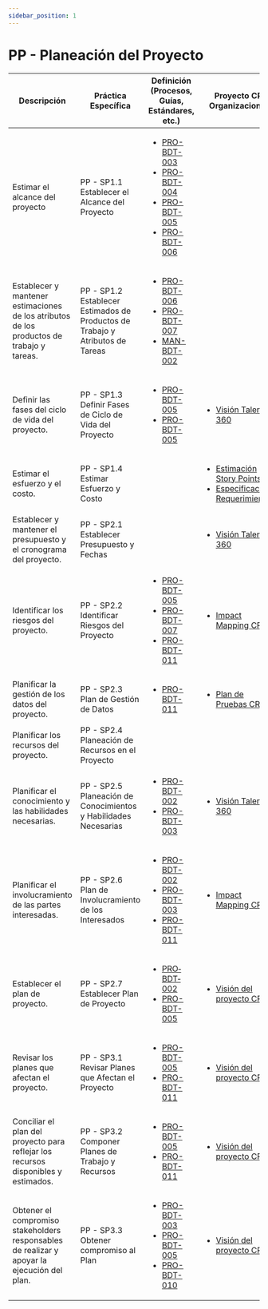 ```yaml
---
sidebar_position: 1
---
```


# PP - Planeación del Proyecto

| Descripción | Práctica Específica | Definición (Procesos, Guías, Estándares, etc.) | Proyecto CR Organizacional | Proyecto Zeitgeist | Proyecto Departamental |
| ----------- | ------------------- | ---------------------------------------------- | -------------------------- | ------------------ | ---------------------- |
| Estimar el alcance del proyecto                                                             | PP - SP1.1 Establecer el Alcance del Proyecto                                 |<ul><li>[PRO-BDT-003](https://black-dot-2024.github.io/docs/procesos/pro-bdt-003)</li><li>[PRO-BDT-004](https://black-dot-2024.github.io/docs/procesos/pro-bdt-004)</li><li>[PRO-BDT-005](https://black-dot-2024.github.io/docs/procesos/pro-bdt-005)</li><li>[PRO-BDT-006](https://black-dot-2024.github.io/docs/procesos/pro-bdt-006)</li></ul>||||
| Establecer y mantener estimaciones de los atributos de los productos de trabajo y tareas.   | PP - SP1.2 Establecer Estimados de Productos de Trabajo y Atributos de Tareas |<ul><li>[PRO-BDT-006](https://black-dot-2024.github.io/docs/procesos/pro-bdt-006)</li><li>[PRO-BDT-007](https://black-dot-2024.github.io/docs/procesos/pro-bdt-007)</li><li>[MAN-BDT-002](https://black-dot-2024.github.io/docs/manuales/man-bdt-002)</li></ul>||||
| Definir las fases del ciclo de vida del proyecto.                                           | PP - SP1.3 Definir Fases de Ciclo de Vida del Proyecto                        |<ul><li>[PRO-BDT-005](https://black-dot-2024.github.io/docs/procesos/pro-bdt-005)</li><li>[PRO-BDT-005](https://black-dot-2024.github.io/docs/procesos/pro-bdt-005)</li></ul> | <ul><li>[Visión Talent 360](https://black-dot-2024.github.io/docs/cr/vision-proyecto-cr)</li></ul>|<ul><li>[Visión Link Bridge](https://black-dot-2024.github.io/docs/zeitgeist/vision-proyecto-ZG)</li></ul>| |
| Estimar el esfuerzo y el costo.                                                             | PP - SP1.4 Estimar Esfuerzo y Costo                                           ||<ul><li>[Estimación Story Points](https://docs.google.com/spreadsheets/d/1lNOVNnsdsVJek45aO1toTt4Lu7ilCMPdROHOZuUJelY/edit?usp=sharing)</li><li>[Especificación Requerimientos](https://docs.google.com/document/d/1hI8OAU9Ew45tZoit4cKFguI77ariTvotBL8Udo071mU/edit)</li></ul>|<ul><li>[PVG Zeitgeist](https://docs.google.com/spreadsheets/d/1OztJ9xOr7IbeKYa5hAtZXQzR3f2LZphNfgC23aanGpI/edit?usp=sharing)</li><li>[Especificación Requerimientos](https://docs.google.com/document/d/1j7CtRqzuAebw2_GAww44feldwdizBmAH_09C2hNYo3M/edit)</li></ul>||
| Establecer y mantener el presupuesto y el cronograma del proyecto.                          | PP - SP2.1 Establecer Presupuesto y Fechas                                    ||<ul><li>[Visión Talent 360](https://black-dot-2024.github.io/docs/cr/vision-proyecto-cr)</li></ul>|<ul><li>[Visión Link Bridge](https://black-dot-2024.github.io/docs/zeitgeist/vision-proyecto-ZG)</li></ul>| |
| Identificar los riesgos del proyecto.                                                       | PP - SP2.2 Identificar Riesgos del Proyecto                                   |<ul><li>[PRO-BDT-005](https://black-dot-2024.github.io/docs/procesos/pro-bdt-005)</li><li>[PRO-BDT-007](https://black-dot-2024.github.io/docs/procesos/pro-bdt-007)</li><li>[PRO-BDT-011](https://black-dot-2024.github.io/docs/procesos/pro-bdt-011)</li> </ul>           | <ul><li>[Impact Mapping CR](https://black-dot-2024.github.io/docs/cr/impact-mapping-cr)</li></ul> | <ul><li>[Impact Mapping Zeitgeist](https://black-dot-2024.github.io/docs/zeitgeist/imapactMappingZG)</li></ul> |  |
| Planificar la gestión de los datos del proyecto.                                            | PP - SP2.3 Plan de Gestión de Datos                                           |<ul><li>[PRO-BDT-011](https://black-dot-2024.github.io/docs/procesos/pro-bdt-011)</li></ul>| <ul><li>[Plan de Pruebas CR](https://black-dot-2024.github.io/docs/cr/cr-testplan)</li></ul> | <ul><li>[Plan de Pruebas Zeitgeist](https://black-dot-2024.github.io/docs/cr/cr-testplan)</li></ul> |                        |
| Planificar los recursos del proyecto.                                                       | PP - SP2.4 Planeación de Recursos en el Proyecto                              |     |     |       |         |
| Planificar el conocimiento y las habilidades necesarias.                                    | PP - SP2.5 Planeación de Conocimientos y Habilidades Necesarias               |<ul><li>[PRO-BDT-002](https://black-dot-2024.github.io/docs/procesos/pro-bdt-002)</li><li>[PRO-BDT-003](https://black-dot-2024.github.io/docs/procesos/pro-bdt-003)</li></ul>| <ul><li>[Visión Talent 360](https://black-dot-2024.github.io/docs/cr/vision-proyecto-cr)</li></ul> | <ul><li>[Visión Link Bridge](https://black-dot-2024.github.io/docs/zeitgeist/vision-proyecto-ZG)</li></ul> |                        |
| Planificar el involucramiento de las partes interesadas.                                    | PP - SP2.6 Plan de Involucramiento de los Interesados                         |<ul><li>[PRO-BDT-002](https://black-dot-2024.github.io/docs/procesos/pro-bdt-002)</li><li>[PRO-BDT-003](https://black-dot-2024.github.io/docs/procesos/pro-bdt-003)</li><li>[PRO-BDT-011](https://black-dot-2024.github.io/docs/procesos/pro-bdt-011)</li></ul> | <ul><li>[Impact Mapping CR](https://black-dot-2024.github.io/docs/cr/impact-mapping-cr)</li></ul> | <ul><li>[Impact Mapping Zeitgeist](https://black-dot-2024.github.io/docs/zeitgeist/imapactMappingZG)</li></ul> |                        |
| Establecer el plan de proyecto.                                                             | PP - SP2.7 Establecer Plan de Proyecto                                        |     <ul><li>[PRO‐BDT‐002](https://black-dot-2024.github.io/docs/procesos/pro-bdt-002)</li><li>[PRO-BDT-005](https://black-dot-2024.github.io/docs/procesos/pro-bdt-005)</li></ul>              |               <ul><li>[Visión del proyecto CR](https://black-dot-2024.github.io/docs/cr/vision-proyecto-cr)</li></ul>             |       <ul><li>[Visión del proyecto Zeitgeist](https://black-dot-2024.github.io/docs/zeitgeist/vision-proyecto-ZG)</li></ul>              |                        |
| Revisar los planes que afectan el proyecto.                                                 | PP - SP3.1 Revisar Planes que Afectan el Proyecto                             |           <ul><li>[PRO-BDT-005](https://black-dot-2024.github.io/docs/procesos/pro-bdt-005)</li><li>[PRO-BDT-011](https://black-dot-2024.github.io/docs/procesos/pro-bdt-011)</li></ul>      |            <ul><li>[Visión del proyecto CR](https://black-dot-2024.github.io/docs/cr/vision-proyecto-cr)</ul></li>                  |      <ul><li>[Visión del proyecto Zeitgeist](https://black-dot-2024.github.io/docs/zeitgeist/vision-proyecto-ZG)</li></ul>               |                        |
| Conciliar el plan del proyecto para reflejar los recursos disponibles y estimados.          | PP - SP3.2 Componer Planes de Trabajo y Recursos                              |                    <ul><li>[PRO-BDT-005](https://black-dot-2024.github.io/docs/procesos/pro-bdt-005)</li><li>[PRO-BDT-011](https://black-dot-2024.github.io/docs/procesos/pro-bdt-011)</li></ul>                            |          <ul><li>[Visión del proyecto CR](https://black-dot-2024.github.io/docs/cr/vision-proyecto-cr)</ul></li>                    |         <ul><li>[Visión del proyecto Zeitgeist](https://black-dot-2024.github.io/docs/zeitgeist/vision-proyecto-ZG)</li></ul>            |                        |
| Obtener el compromiso stakeholders responsables de realizar y apoyar la ejecución del plan. | PP - SP3.3 Obtener compromiso al Plan                                         |           <ul><li>[PRO-BDT-003](https://black-dot-2024.github.io/docs/procesos/pro-bdt-003)</li><li>[PRO-BDT-005](https://black-dot-2024.github.io/docs/procesos/pro-bdt-005)</li><li>[PRO-BDT-010](https://black-dot-2024.github.io/docs/procesos/pro-bdt-010)</li></ul>                 |             <ul><li>[Visión del proyecto CR](https://black-dot-2024.github.io/docs/cr/vision-proyecto-cr)</ul></li>                 |         <ul><li>[Visión del proyecto Zeitgeist](https://black-dot-2024.github.io/docs/zeitgeist/vision-proyecto-ZG)</li></ul>           |                        |
